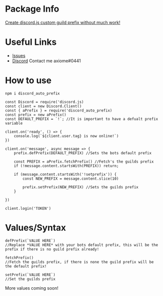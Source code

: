 # Package Info

[Create discord.js custom guild prefix without much work!](https://www.npmjs.com/package/discord_auto_prefix)

# Useful Links

- [Issues](https://github.com/TheAxiome/discord_auto_prefix/issues)
- [Discord](https://discord.gg/ZbKVPY5) Contact me axiome#0441

# How to use

`npm i discord_auto_prefix`

```
const Discord = require('discord.js)
const client = new Discord.Client()
const { aPrefix } = require('discord_auto_prefix)
const prefix = new aPrefix()
const DEFAULT_PREFIX = `!`; //It is important to have a defualt prefix variable

client.on('ready', () => {
    console.log(`${client.user.tag} is now online!`)
})

client.on('message', async message => {
    prefix.defPrefix(DEFAULT_PREFIX) //Sets the bots default prefix

    const PREFIX = aPrefix.fetchPrefix() //Fetch's the guilds prefix
    if (!message.content.startsWith(PREFIX)) return;

    if (message.content.startsWith('!setprefix')) {
        const NEW_PREFIX = message.content.slice(10)

        prefix.setPrefix(NEW_PREFIX) //Sets the guilds prefix
    }

})

client.login('TOKEN')
```

# Values/Syntax

```
defPrefix(`VALUE HERE`) 
//Replace *VALUE HERE* with your bots default prefix, this will be the prefix if there is no guild prefix already!
```

```
fetchPrefix()
//Fetch the guilds prefix, if there is none the guild prefix will be the default prefix!
```

```
setPrefix(`VALUE HERE`)
//Set the guilds prefix
```

More values coming soon!
